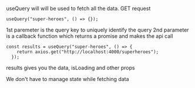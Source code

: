 useQuery will will be used to fetch all the data. GET request

```
useQuery("super-heroes", () => {});
```

1st paremeter is the query key to uniquely identify the query
2nd parameter is a callback function which returns a promise and makes the api call

```
const results = useQuery("super-heroes", () => {
    return axios.get("http://localhost:4000/superheroes");
  });

```

results gives you the data, isLoading and other props

We don't have to manage state while fetching data
